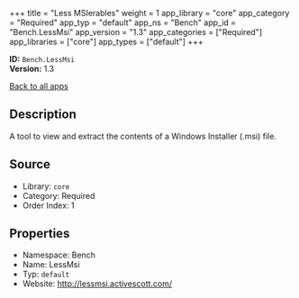 ﻿+++
title = "Less MSIerables"
weight = 1
app_library = "core"
app_category = "Required"
app_typ = "default"
app_ns = "Bench"
app_id = "Bench.LessMsi"
app_version = "1.3"
app_categories = ["Required"]
app_libraries = ["core"]
app_types = ["default"]
+++

**ID:** `Bench.LessMsi`  
**Version:** 1.3  
<!--more-->

[Back to all apps](/apps/)

## Description
A tool to view and extract the contents of a Windows Installer (.msi) file.

## Source

* Library: `core`
* Category: Required
* Order Index: 1

## Properties

* Namespace: Bench
* Name: LessMsi
* Typ: `default`
* Website: <http://lessmsi.activescott.com/>


